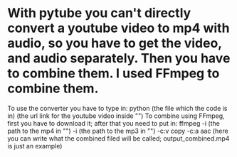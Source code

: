 # With pytube you can't directly convert a youtube video to mp4 with audio, so you have to get the video, and audio separately. Then you have to combine them. I used FFmpeg to combine them. 
To use the converter you have to type in: python (the file which the code is in)  (the url link for the youtube video inside "")
To combine using FFmpeg, first you have to download it; after that you need to put in: ffmpeg -i (the path to the mp4 in "") -i (the path to the mp3 in "") -c:v copy -c:a aac (here you can write what the combined filed will be called; output_combined.mp4 is just an example)
